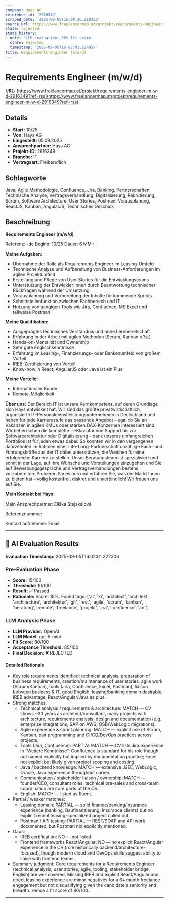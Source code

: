 ```yaml
---
company: Hays AG
reference_id: '2916349'
scraped_date: '2025-09-05T16:00:16.210352'
source_url: https://www.freelancermap.at/projekt/requirements-engineer-m-w-d-2916349?ref=rss
state: rejected
state_history:
- note: 'LLM evaluation: 80% fit score'
  state: rejected
  timestamp: '2025-09-05T16:02:01.224857'
title: Requirements Engineer (m/w/d)
---
```



# Requirements Engineer (m/w/d)
**URL:** [https://www.freelancermap.at/projekt/requirements-engineer-m-w-d-2916349?ref=rss](https://www.freelancermap.at/projekt/requirements-engineer-m-w-d-2916349?ref=rss)
## Details
- **Start:** 10/25
- **Von:** Hays AG
- **Eingestellt:** 05.09.2025
- **Ansprechpartner:** Hays AG
- **Projekt-ID:** 2916349
- **Branche:** IT
- **Vertragsart:** Freiberuflich

## Schlagworte
Java, Agile Methodologie, Confluence, Jira, Banking, Partnerschaften, Technische Analyse, Vertragsverhandlung, Digitalisierung, Rekrutierung, Scrum, Software Architecture, User Stories, Postman, Vorausplanung, ReactJS, Kanban, AngularJS, Technisches Geschick

## Beschreibung
**Requirements Engineer (m/w/d)**

Referenz: -de
Beginn: 10/25
Dauer: 6 MM+

**Meine Aufgaben:**

- Übernahme der Rolle als Requirements Engineer im Leasing-Umfeld
- Technische Analyse und Aufbereitung von Business-Anforderungen im agilen Projektumfeld
- Erstellung und Pflege von User Stories für die Entwicklungsteams
- Unterstützung der Entwickler:innen durch Beantwortung technischer Rückfragen während der Umsetzung
- Vorausplanung und Vorbereitung der Inhalte für kommende Sprints
- Schnittstellenfunktion zwischen Fachbereich und IT
- Nutzung von gängigen Tools wie Jira, Confluence, MS Excel und teilweise Postman

**Meine Qualifikation:**

- Ausgeprägtes technisches Verständnis und hohe Lernbereitschaft
- Erfahrung in der Arbeit mit agilen Methoden (Scrum, Kanban o.?ä.)
- Hands-on-Mentalität und Ownership
- Sehr gute Englischkenntnisse
- Erfahrung im Leasing-, Finanzierungs- oder Bankenumfeld von großem Vorteil
- IREB-Zertifizierung von Vorteil
- Know-how in React, AngularJS oder Java ist ein Plus

**Meine Vorteile:**

- Internationaler Kunde
- Remote-Möglichkeit

**Über uns:**
Der Bereich IT ist unsere Kernkompetenz, auf deren Grundlage sich Hays entwickelt hat. Wir sind das größte privatwirtschaftlich organisierte IT-Personaldienstleistungsunternehmen in Deutschland und haben für jede Karrierestufe das passende Angebot – egal ob Sie an Vakanzen in agilen KMUs oder starken DAX-Konzernen interessiert sind. Wir beherrschen die komplette IT-Klaviatur von Support bis zur Softwarearchitektur oder Digitalisierung – dank unseres umfangreichen Portfolios ist für jeden etwas dabei. So konnten wir in den vergangenen Jahrzehnten im Rahmen einer Life-Long-Partnerschaft unzählige Fach- und Führungskräfte aus der IT dabei unterstützen, die Weichen für eine erfolgreiche Karriere zu stellen. Unser Beratungsteam ist spezialisiert und somit in der Lage, auf Ihre Wünsche und Vorstellungen einzugehen und Sie auf Bewerbungsgespräche und Vertragsverhandlungen bestens vorzubereiten. Probieren Sie es aus und erfahren Sie, was der Markt Ihnen zu bieten hat – völlig kostenfrei, diskret und unverbindlich! Wir freuen uns auf Sie.

**Mein Kontakt bei Hays:**

Mein Ansprechpartner:
Eliška Stejskalová

Referenznummer:

Kontakt aufnehmen:
Email:

---

## 🤖 AI Evaluation Results

**Evaluation Timestamp:** 2025-09-05T16:02:01.222306

### Pre-Evaluation Phase
- **Score:** 15/100
- **Threshold:** 10/100
- **Result:** ✅ Passed
- **Rationale:** Score: 15%. Found tags: ['ai', 'ki', 'architect', 'architekt', 'architecture', 'architektur', 'git', 'rest', 'agile', 'scrum', 'kanban', 'beratung', 'remote', 'freelance', 'projekt', 'jira', 'confluence', 'ant']

### LLM Analysis Phase
- **LLM Provider:** OpenAI
- **LLM Model:** gpt-5-mini
- **Fit Score:** 80/100
- **Acceptance Threshold:** 85/100
- **Final Decision:** ❌ REJECTED

#### Detailed Rationale
- Key role requirements identified: technical analysis, preparation of business requirements, creation/maintenance of user stories, agile work (Scrum/Kanban), tools (Jira, Confluence, Excel, Postman), liaison between business & IT, good English, leasing/banking domain desirable, IREB advantage, React/Angular/Java as plus.
- Strong matches:
  - Technical analysis / requirements & architecture: MATCH — CV shows ~30 years as architect/consultant, many projects with architecture, requirements analysis, design and documentation (e.g. enterprise integrations, SAP on AWS, OSB/WebLogic migrations).
  - Agile experience & sprint planning: MATCH — explicit use of Scrum, Kanban, pair programming and CI/CD/DevOps practices across projects.
  - Tools (Jira, Confluence): PARTIAL/MATCH — CV lists Jira experience in “Weitere Kenntnisse”; Confluence is standard for his role though not named explicitly but implied by documentation practice; Excel not explicit but likely given project scoping and costing.
  - Java / backend knowledge: MATCH — extensive J2EE, WebLogic, Oracle, Java experience throughout career.
  - Communication / stakeholder liaison / ownership: MATCH — founder/CEO, consultant roles, technical pre-sales and cross-team coordination are core parts of the CV.
  - English: MATCH — listed as fluent.
- Partial / weaker matches:
  - Leasing domain: PARTIAL — solid finance/banking/insurance experience (banking, Baufinanzierung, insurance clients) but no explicit recent leasing-specialized project called out.
  - Postman / API testing: PARTIAL — REST/SOAP and API work documented, but Postman not explicitly mentioned.
- Gaps:
  - IREB certification: NO — not listed.
  - Frontend frameworks React/Angular: NO — no explicit React/Angular experience in the CV (role historically backend/architecture-focused), though modern cloud and DevOps skills suggest ability to liaise with frontend teams.
- Summary judgment: Core requirements for a Requirements Engineer (technical analysis, user stories, agile, tooling, stakeholder bridge, English) are well covered. Missing IREB and explicit React/Angular and direct leasing experience are minor negatives for a 6+ month freelance engagement but not disqualifying given the candidate's seniority and breadth. Hence a fit score of 80/100.

---
